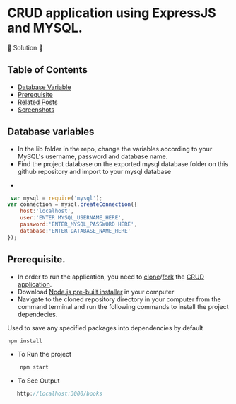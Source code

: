 # CRUD application using ExpressJS and MYSQL.

🚧 Solution 🚧
 
## Table of Contents
- [Database Variable](#databasevariables)
- [Prerequisite](#prerequisite.)
- [Related Posts](#related-posts)
- [Screenshots](#screenshots)



## Database variables
 - In the lib folder in the repo, change the variables according to your MySQL's username, password and database name.
 - Find the project database on the exported mysql database folder on this github repository and import to your mysql database
* 
```js 
 var mysql = require('mysql');
var connection = mysql.createConnection({
	host:'localhost',
	user:'ENTER MYSQL_USERNAME_HERE',
	password:'ENTER_MYSQL_PASSWORD HERE',
	database:'ENTER DATABASE_NAME_HERE'
});
```
## Prerequisite.
- In order to run the application, you need to [clone]("link_to_clone)/[fork]("link_to_fork) the [CRUD application](https://github.com/MartinMugambi/-CRUD-application-using-ExpressJS-and-MYSQL.).
- Download [Node.js pre-built installer](https://nodejs.org/en/download/) in your computer
- Navigate to the cloned repository directory in your computer from the command terminal and run the following commands to install the project dependecies.

Used to save any specified packages into dependencies by default
```js
npm install
```
- To Run the project
```js
    npm start
```
- To See Output
```js
   http://localhost:3000/books
```

